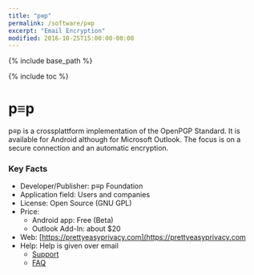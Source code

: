 ```yaml
---
title: "p≡p"
permalink: /software/p≡p
excerpt: "Email Encryption"
modified: 2016-10-25T15:00:00-00:00
---
```


{% include base_path %}

{% include toc %}

# p≡p

p≡p is a crossplattform implementation of the OpenPGP Standard. It is available for Android although for Microsoft Outlook. The focus is on a secure connection and an automatic encryption.

### Key Facts

* Developer/Publisher: p≡p Foundation
* Application field: Users and companies
* License: Open Source (GNU GPL)
* Price: 
	* Android app: Free (Beta)
	* Outlook Add-In: about $20
* Web: [https://prettyeasyprivacy.com](https://prettyeasyprivacy.com
* Help: Help is given over email
	* [Support](https://prettyeasyprivacy.com/contact-us/)
	* [FAQ](https://prettyeasyprivacy.com/faq/)
